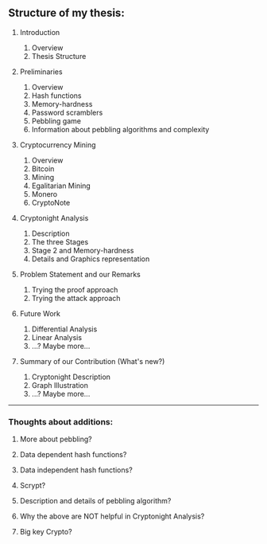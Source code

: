 ## Structure of my thesis:

1. Introduction
   1. Overview
   2. Thesis Structure

2. Preliminaries
   1. Overview
   2. Hash functions
   3. Memory-hardness
   4. Password scramblers
   5. Pebbling game
   6. Information about pebbling algorithms and complexity

3. Cryptocurrency Mining
   1. Overview
   2. Bitcoin
   3. Mining
   4. Egalitarian Mining
   5. Monero
   6. CryptoNote

4. Cryptonight Analysis
   1. Description
   2. The three Stages
   3. Stage 2 and Memory-hardness
   4. Details and Graphics representation

5. Problem Statement and our Remarks
   1. Trying the proof approach
   2. Trying the attack approach

6. Future Work
   1. Differential Analysis
   2. Linear Analysis
   3. ...? Maybe more...

7. Summary of our Contribution (What's new?)
   1. Cryptonight Description
   2. Graph Illustration
   3. ...? Maybe more...

* * *

### Thoughts about additions:

1. More about pebbling?

2. Data dependent hash functions?

3. Data independent hash functions?

4. Scrypt?

5. Description and details of pebbling algorithm?

6. Why the above are NOT helpful in Cryptonight Analysis?

7. Big key Crypto?
